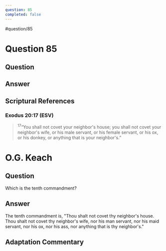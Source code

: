 ```yaml
---
question: 85
completed: false
---
```

#question/85
# Question 85

## Question


## Answer


## Scriptural References
### Exodus 20:17 (ESV)
> <sup>17</sup>“You shall not covet your neighbor's house; you shall not covet your neighbor's wife, or his male servant, or his female servant, or his ox, or his donkey, or anything that is your neighbor's.”

# O.G. Keach
## Question
Which is the tenth commandment?

## Answer
The tenth commandment is, "Thou shalt not covet thy neighbor's house. Thou shalt not covet thy neighbor's wife, nor his man servant, nor his maid servant, nor his ox, nor his ass, nor anything that is thy neighbor's."

## Adaptation Commentary
